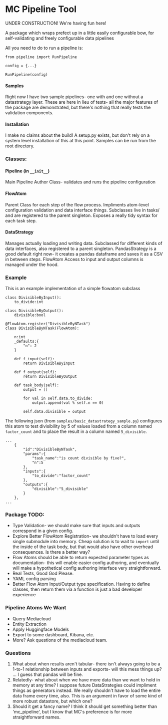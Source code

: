 # MC Pipeline Tool 

UNDER CONSTRUCTION! 
We're having fun here!

A package which wraps prefect up in a little easily configurable bow, for self-validating and freely configurable data pipelines

All you need to do to run a pipeline is:

```
from pipeline import RunPipeline

config = {...}

RunPipeline(config)
```

#### Samples
Right now I have two sample pipelines- one with and one without a datastrategy layer. These are here in lieu of tests- all the major features of the package are demonstrated, but there's nothing that really tests the validation components. 

#### Installation
I make no claims about the build! A setup.py exists, but don't rely on a system level installation of this at this point. Samples can be run from the root directory. 



### Classes:

#### Pipeline (in `__init__`)
Main Pipeline Author Class- validates and runs the pipeline configuration

#### FlowAtom
Parent Class for each step of the flow process. Impliments atom-level configuration validation and data interface things. 
Subclasses live in tasks/ and are registered to the parent singleton. Exposes a really tidy syntax for each task step. 

#### DataStrategy
Manages actually loading and writing data. 
Subclassed for different kinds of data interfaces, also registered to a parent singleton.
PandasStrategy is a good default right now- it creates a pandas dataframe and saves it as a CSV in between steps. FlowAtom Access to input and output columns is managed under the hood. 
 
 
### Example

This is an example implementation of a simple flowatom subclass
```
class DivisibleByInput():
    to_divide:int
    
class DivisibleByOutput():
    divisible:bool
        
@FlowAtom.register("DivisibleByNTask")
class DivisibleByNTask(FlowAtom):
    
    n:int
    _defaults:{
        "n": 2
    }
        
    def f_input(self):
        return DivisibleByInput
    
    def f_output(self):
        return DivisibleByOutput
    
    def task_body(self):
        output = []
        
        for val in self.data.to_divide:
            output.append(val % self.n == 0)
        
        self.data.divisible = output
```

The following json (from `samples/basic_datastrategy_sample.py`) configures this atom to test divisibility by 5 of values loaded from a column named `factor_count` and to place the result in a column named `5_divisible`. 
```
...
    {
        "id":"DivisibleByNTask",
        "params":{
            "task_name":"is count divisible by five?",
            "n":5
        }, 
        "inputs":{
            "to_divide":"factor_count"
        },
        "outputs":{
            "divisible":"5_divisible"
        }
    },
...
```


### Package TODO:
- Type Validation- we should make sure that inputs and outputs correspond in a given config. 
- Explore Better FlowAtom Registration- we shouldn't have to load every single submodule into memory. Cheap solution is to wait to `import` until the inside of the task body, but that would also have other overhead consequences. Is there a better way?
- Flow Atoms should be able to return expected parameter types as documentation- this will enable easier config authoring, and eventually will make a hypothetical config authoring interface very straightforward. 
- Real Tests, Good God Please.
- YAML config parsing
- Better Flow Atom Input/Output type specification. Having to define classes, then return them via a function is just a bad developer experience


### Pipeline Atoms We Want
- Query Mediacloud
- Entity Extraction
- Apply Huggingface Models
- Export to some dashboard, Kibana, etc. 
- More? Ask questions of the mediacloud team. 

### Questions
1. What about when results aren't tabular- there isn't always going to be a 1-to-1 relationship between inputs and exports- will this mess things up? ... I guess that pandas will be fine.
2. Relatedly- what about when we have more data than we want to hold in memory at any time? I suppose future DataStrategies could impliment things as generators instead. We really shouldn't have to load the entire data frame every time, also. This is an argument in favor of some kind of more robust datastore, but which one?
3. Should it get a fancy name? I think it should get something better than 'mc_pipeline', but I know that MC's preference is for more straightforward names. 
